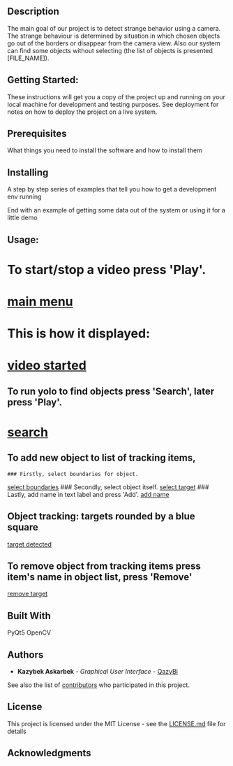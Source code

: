 ## Description
The main goal of our project is to detect strange behavior using a camera. The strange behaviour is determined by situation in which chosen objects go out of the borders or disappear from the camera view. Also our system can find some objects without selecting (the list of objects is presented [FILE_NAME]).
	
## Getting Started:
These instructions will get you a copy of the project up and running on your local machine for development and testing purposes. See deployment for notes on how to deploy the project on a live system.

## Prerequisites

What things you need to install the software and how to install them



## Installing

A step by step series of examples that tell you how to get a development env running




End with an example of getting some data out of the system or using it for a little demo

## Usage:

# To start/stop a video press 'Play'.
# [main menu](https://github.com/zavideeva/Strange-Behaviour/blob/master/main_menu.jpg)

# This is how it displayed:
# [video started](https://github.com/zavideeva/Strange-Behaviour/blob/master/video_started.jpg)

## To run yolo to find objects press 'Search', later press 'Play'.
# [search]()


## To add new object to list of tracking items, 
    ### Firstly, select boundaries for object. 
[select boundaries](https://github.com/zavideeva/Strange-Behaviour/blob/master/set_border.jpg)
    ### Secondly, select object itself. 
[select target](https://github.com/zavideeva/Strange-Behaviour/blob/master/select_target.jpg)
    ### Lastly, add name in text label and press 'Add'.
[add name](https://github.com/zavideeva/Strange-Behaviour/blob/master/add_name.jpg)

## Object tracking: targets rounded by a blue square
[target detected](https://github.com/zavideeva/Strange-Behaviour/blob/master/target_detected.jpg)
## To remove object from tracking items press item's name in object list, press 'Remove'
[remove target](https://github.com/zavideeva/Strange-Behaviour/blob/master/remove_selected.jpg)

## Built With
PyQt5
OpenCV
## Authors

* **Kazybek Askarbek** - *Graphical User Interface* - [QazyBi](https://github.com/QazyBi)

See also the list of [contributors](https://github.com/zavideeva/Strande-Behaviour/contributors) who participated in this project.

## License

This project is licensed under the MIT License - see the [LICENSE.md](LICENSE.md) file for details

## Acknowledgments


